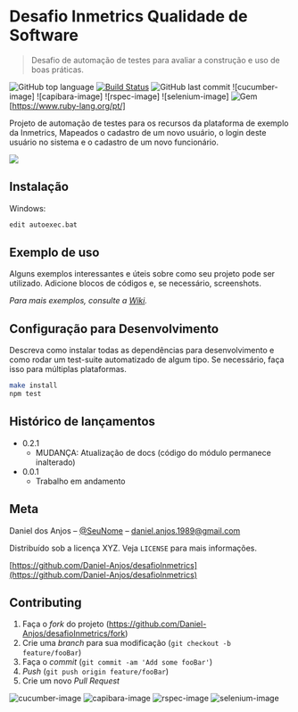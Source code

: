 # Desafio Inmetrics Qualidade de Software
> Desafio de automação de testes para avaliar a construção e uso de boas práticas. 

![GitHub top language](https://img.shields.io/github/languages/top/daniel-anjos/desafioInmetrics)
[![Build Status][travis-image]][travis-url]
![GitHub last commit](https://img.shields.io/github/last-commit/daniel-anjos/desafioInmetrics)
![cucumber-image]
![capibara-image]
![rspec-image]
![selenium-image]
![Gem](https://img.shields.io/gem/v/ruby?label=Ruby&logo=Ruby)[https://www.ruby-lang.org/pt/]


Projeto de automação de testes para os recursos da plataforma de exemplo da Inmetrics, 
Mapeados o cadastro de um novo usuário, o login deste usuário no sistema e o cadastro de um novo funcionário.

![](../img/telaprincipal.png)

## Instalação

Windows:

```sh
edit autoexec.bat
```

## Exemplo de uso

Alguns exemplos interessantes e úteis sobre como seu projeto pode ser utilizado. Adicione blocos de códigos e, se necessário, screenshots.

_Para mais exemplos, consulte a [Wiki][wiki]._ 

## Configuração para Desenvolvimento

Descreva como instalar todas as dependências para desenvolvimento e como rodar um test-suite automatizado de algum tipo. Se necessário, faça isso para múltiplas plataformas.

```sh
make install
npm test
```

## Histórico de lançamentos

* 0.2.1
    * MUDANÇA: Atualização de docs (código do módulo permanece inalterado)
* 0.0.1
    * Trabalho em andamento

## Meta

Daniel dos Anjos – [@SeuNome](https://twitter.com/...) – daniel.anjos.1989@gmail.com

Distribuído sob a licença XYZ. Veja `LICENSE` para mais informações.

[https://github.com/Daniel-Anjos/desafioInmetrics](https://github.com/Daniel-Anjos/desafioInmetrics)

## Contributing

1. Faça o _fork_ do projeto (<https://github.com/Daniel-Anjos/desafioInmetrics/fork>)
2. Crie uma _branch_ para sua modificação (`git checkout -b feature/fooBar`)
3. Faça o _commit_ (`git commit -am 'Add some fooBar'`)
4. _Push_ (`git push origin feature/fooBar`)
5. Crie um novo _Pull Request_

[npm-image]: https://img.shields.io/npm/v/datadog-metrics.svg?style=flat-square
[npm-url]: https://npmjs.org/package/datadog-metrics
[npm-downloads]: https://img.shields.io/npm/dm/datadog-metrics.svg?style=flat-square
[travis-image]: https://img.shields.io/travis/dbader/node-datadog-metrics/master.svg?style=flat-square
[travis-url]: https://travis-ci.org/dbader/node-datadog-metrics
[wiki]: https://github.com/seunome/seuprojeto/wiki


![cucumber-image](https://img.shields.io/gem/v/cucumber?label=Cucumber&logo=Cucumber)
![capibara-image](https://img.shields.io/gem/v/capybara?label=Capybara&logo=Capybara)
![rspec-image](https://img.shields.io/gem/v/rspec?label=Rspec&logo=rspec)
![selenium-image](https://img.shields.io/gem/v/selenium?label=Selenium&logo=Selenium)


